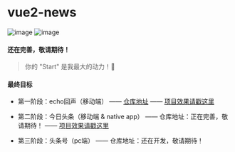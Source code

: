 # vue2-news

![image](https://img.shields.io/badge/vue-2.3.3-blue.svg)
![image](https://img.shields.io/badge/mint--ui-2.2.5-blue.svg)

#### 还在完善，敬请期待！
> 你的 "Start" 是我最大的动力！🌹


#### 最终目标

- 第一阶段：echo回声（移动端） —— [仓库地址](https://github.com/uncleLian/vue2-echo) —— [项目效果请戳这里](http://echo.liansixin.win)

- 第二阶段：今日头条（移动端 & native app） —— 仓库地址：正在完善，敬请期待！ —— [项目效果请戳这里](http://m.toutiaojk.com)

- 第三阶段：头条号（pc端） —— 仓库地址：还在开发，敬请期待！